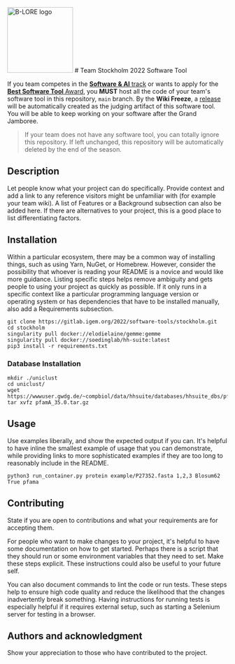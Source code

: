 <img src="https://i.imgur.com/yRJLVNq.png" alt="B-LORE logo" width="150"/>
# Team Stockholm 2022 Software Tool

If you team competes in the [**Software & AI** track](https://competition.igem.org/participation/tracks) or wants to
apply for the [**Best Software Tool** Award](https://competition.igem.org/judging/awards), you **MUST** host all the
code of your team's software tool in this repository, `main` branch. By the **Wiki Freeze**, a
[release](https://docs.gitlab.com/ee/user/project/releases/) will be automatically created as the judging artifact of
this software tool. You will be able to keep working on your software after the Grand Jamboree.

> If your team does not have any software tool, you can totally ignore this repository. If left unchanged, this
repository will be automatically deleted by the end of the season.



## Description
Let people know what your project can do specifically. Provide context and add a link to any reference visitors might
be unfamiliar with (for example your team wiki). A list of Features or a Background subsection can also be added here.
If there are alternatives to your project, this is a good place to list differentiating factors.

## Installation
Within a particular ecosystem, there may be a common way of installing things, such as using Yarn, NuGet, or Homebrew.
However, consider the possibility that whoever is reading your README is a novice and would like more guidance. Listing
specific steps helps remove ambiguity and gets people to using your project as quickly as possible. If it only runs in a
specific context like a particular programming language version or operating system or has dependencies that have to be
installed manually, also add a Requirements subsection.
```
git clone https://gitlab.igem.org/2022/software-tools/stockholm.git
cd stockholm
singularity pull docker://elodielaine/gemme:gemme
singularity pull docker://soedinglab/hh-suite:latest
pip3 install -r requirements.txt
```
### Database Installation
```
mkdir ./uniclust
cd uniclust/
wget  https://wwwuser.gwdg.de/~compbiol/data/hhsuite/databases/hhsuite_dbs/pfamA_35.0.tar.gz
tar xvfz pfamA_35.0.tar.gz
```
## Usage
Use examples liberally, and show the expected output if you can. It's helpful to have inline the smallest example of
usage that you can demonstrate, while providing links to more sophisticated examples if they are too long to reasonably
include in the README.
```
python3 run_container.py protein example/P27352.fasta 1,2,3 Blosum62 True pfama
```
## Contributing
State if you are open to contributions and what your requirements are for accepting them.

For people who want to make changes to your project, it's helpful to have some documentation on how to get started.
Perhaps there is a script that they should run or some environment variables that they need to set. Make these steps
explicit. These instructions could also be useful to your future self.

You can also document commands to lint the code or run tests. These steps help to ensure high code quality and reduce
the likelihood that the changes inadvertently break something. Having instructions for running tests is especially
helpful if it requires external setup, such as starting a Selenium server for testing in a browser.

## Authors and acknowledgment
Show your appreciation to those who have contributed to the project.
